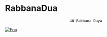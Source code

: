 # RabbanaDua
                                  40 Rabbana Duya
<a href="https://play.google.com/store/apps/details?id=com.eomsbd.rabbanadua">![Foo](https://user-images.githubusercontent.com/23715132/56860749-cebffc00-69bb-11e9-8d17-20b97329e28a.png)</a>
